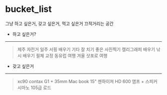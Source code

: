 # bucket_list
그냥 하고 싶은거, 갖고 싶은거, 먹고 싶은거 끄적거리는 공간

- 하고 싶은거?
-----------

  > 제주 자전거 일주
  > 서핑 배우기 
  > 기타 잘 치기 
  > 좋은 사진찍기
  > 캘리그래피 배우기 
  > 낚시 배우기
  > 필체 교정 
  > 동유럽 여행 
  > 겨울 삿포로 여행 

- 갖고 싶은거
----------

  > xc90
  > contax G1 + 35mm
  > Mac book 15"
  > 젠하이져 HD 600
  > 앰프 + 스피커 
  > 시마노 105급 로드 
 

